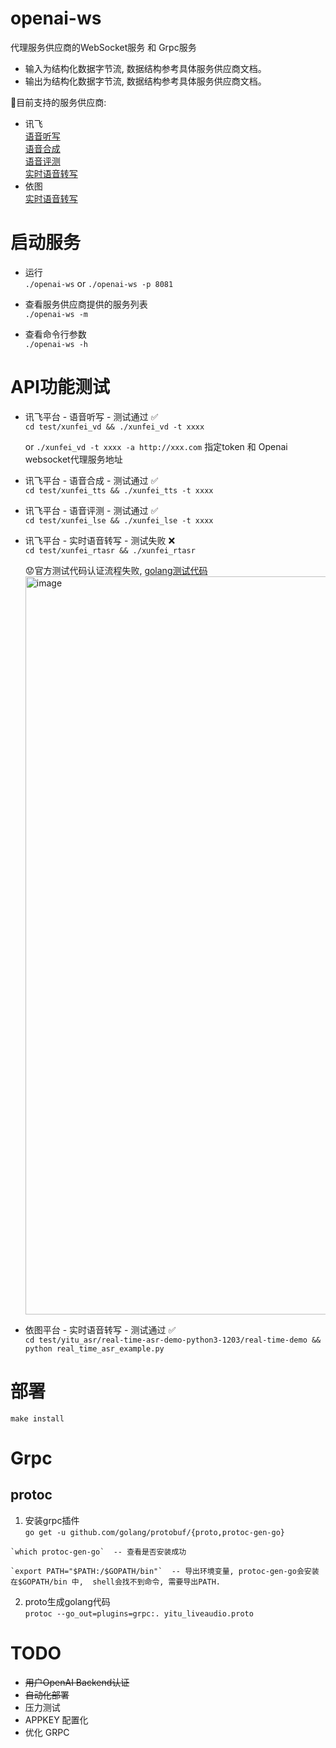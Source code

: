 # openai-ws

代理服务供应商的WebSocket服务 和 Grpc服务 

  * 输入为结构化数据字节流, 数据结构参考具体服务供应商文档。  
  * 输出为结构化数据字节流, 数据结构参考具体服务供应商文档。  

:bullettrain_front:目前支持的服务供应商:  
   - 讯飞  
      [语音听写](https://www.xfyun.cn/doc/asr/voicedictation/API.html#%E6%8E%A5%E5%8F%A3%E8%B0%83%E7%94%A8%E6%B5%81%E7%A8%8B)     
      [语音合成](https://www.xfyun.cn/doc/tts/online_tts/API.html#%E6%8E%A5%E5%8F%A3%E8%B0%83%E7%94%A8%E6%B5%81%E7%A8%8B)    
      [语音评测](https://www.xfyun.cn/doc/Ise/IseAPI.html#%E6%8E%A5%E5%8F%A3%E8%AF%B4%E6%98%8E)  
      [实时语音转写](https://www.xfyun.cn/doc/asr/rtasr/API.html#%E6%8E%A5%E5%8F%A3%E8%AF%B4%E6%98%8E)  
   - 依图  
      [实时语音转写](https://speech.yitutech.com/devdoc/audio/liveaudio)    


# 启动服务 

  - 运行  
  `./openai-ws`  or `./openai-ws -p 8081`  

  - 查看服务供应商提供的服务列表  
  `./openai-ws -m`  

  - 查看命令行参数  
  `./openai-ws -h`  

# API功能测试  
  
  - 讯飞平台 - 语音听写 - 测试通过 :white_check_mark:  
    `cd test/xunfei_vd && ./xunfei_vd -t xxxx`   
    
    or 
    `./xunfei_vd -t xxxx -a http://xxx.com` 指定token 和 Openai websocket代理服务地址  

  - 讯飞平台 - 语音合成 - 测试通过 :white_check_mark:  
    `cd test/xunfei_tts && ./xunfei_tts -t xxxx`   

  - 讯飞平台 - 语音评测 - 测试通过 :white_check_mark:  
    `cd test/xunfei_lse && ./xunfei_lse -t xxxx`   

  - 讯飞平台 - 实时语音转写 - 测试失败 :x:    
    `cd test/xunfei_rtasr && ./xunfei_rtasr`  
    
    :worried:官方测试代码认证流程失败, [golang测试代码](https://xfyun-doc.cn-bj.ufileos.com/1536131421882586/rtasr_go_demo.zip)     
    <img width="1181" alt="image" src="https://user-images.githubusercontent.com/5260711/168715182-d36447ce-41e1-4739-8975-aa99c44a2c36.png">    

  - 依图平台 - 实时语音转写 -  测试通过 :white_check_mark:  
    `cd test/yitu_asr/real-time-asr-demo-python3-1203/real-time-demo && python real_time_asr_example.py`         

# 部署  
  `make install`    

# Grpc
  
  ## protoc 
  1. 安装grpc插件  
    `go get -u github.com/golang/protobuf/{proto,protoc-gen-go}`  

    `which protoc-gen-go`  -- 查看是否安装成功  

    `export PATH="$PATH:/$GOPATH/bin"`  -- 导出环境变量, protoc-gen-go会安装在$GOPATH/bin 中,  shell会找不到命令, 需要导出PATH.   
  

  2. proto生成golang代码   
    `protoc --go_out=plugins=grpc:. yitu_liveaudio.proto`   

# TODO

  - ~~用户OpenAI Backend认证~~  
  - ~~自动化部署~~  
  - 压力测试 
  - APPKEY 配置化
  - 优化 GRPC
